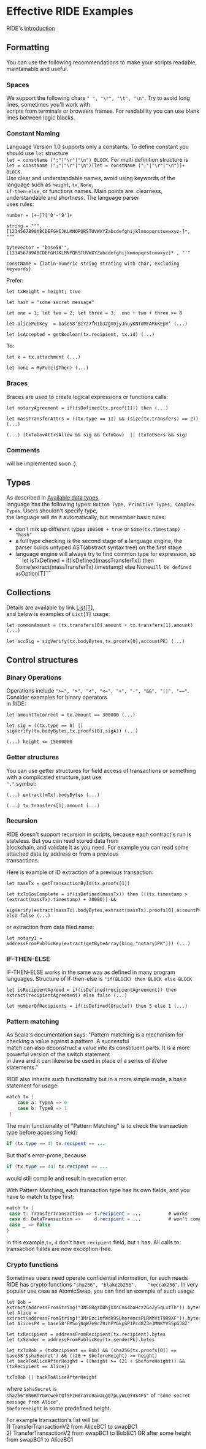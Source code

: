 # Effective RIDE Examples

RIDE's [Introduction](/technical-details/waves-contracts-language-description/language-description.md#introduction)

## Formatting

You can use the following recommendations to make your scripts readable, maintainable and useful.

### Spaces

We support the following chars `" ", "\r", "\t", "\n"`. Try to avoid long lines, sometimes you'll work with   
scripts from terminals or browsers frames. For readability you can use blank lines between logic blocks.

### Constant Naming

Language Version 1.0 supports only a constants. To define constant you should use `let` structure  
 `let = constName (";"|"\r"|"\n") BLOCK`. For multi definition structure is   
 `let = constName (";"|"\r"|"\n")[let = constName (";"|"\r"|"\n")]+ BLOCK`.  
Use clear and understandable names, avoid using keywords of the language such as `height`, `tx`, `None`,   
`if-then-else`,  or functions names. Main points are: clearness, understandable and shortness. The language parser   
uses rules:

```
number = [+-]?['0'-'9']+

string = """, [1234567890ABCDEFGHIJKLMNOPQRSTUVWXYZabcdefghijklmnopqrstuvwxyz-]*, """

byteVector = "base58'", [123456789ABCDEFGHJKLMNPQRSTUVWXYZabcdefghijkmnopqrstuvwxyz]* , "'"

constName = {latin-numeric string strating with char, excluding keywords}
```

Prefer:

```
let txHeight = height; true

let hash = "some secret message"

let one = 1; let two = 2; let three = 3;  one + two + three >= 8

let alicePubKey  = base58’B1Yz7fH1bJ2gVDjyJnuyKNTdMFARkKEpV’ (...)

let isAccepted = getBoolean(tx.recipient, tx.id) (...)
```

To:

```
let x = tx.attachment (...)

let none = MyFunc($Then) (...)
```

### Braces

Braces are used to create logical expressions or functions calls:

```
let notaryAgreement = if(isDefined(tx.proof[1])) then (...)

let massTransferAttrs = ((tx.type == 11) && (size(tx.transfers) == 2)) (...)

(...) (txToGovAttrsAllow && sig && txToGov)  || (txToUsers && sig)
```

### Comments

will be implemented soon :\)

## Types

As described in [Available data types](/technical-details/waves-contracts-language-description/language-description.md#available-data-types),   
language has the following types: `Bottom Type, Primitive Types, Complex Types`. Users shouldn't specify type,   
the language will do it automatically, but remember basic rules:

* don't mix up different types `100500 + true` or `Some(tx.timestamp) - "hash"` 
* a full type checking is the second stage of a language engine, the parser builds untyped AST\(abstract syntax tree\) on 
  the first stage
* language engine will always try to find common type for expression, so \`\`\` let isTxDefined = 
  if\(isDefined\(massTransferTx\)\) then Some\(extract\(massTransferTx\).timestamp\) else None`will be defined as`Option\[T\]\`\`\`

## Collections

Details are available by link [List\[T\]](/technical-details/waves-contracts-language-description/language-description.md#listt),  
and below is examples of `List[T]` usage:

```
let commonAmount = (tx.transfers[0].amount + tx.transfers[1].amount) (...)

let accSig = sigVerify(tx.bodyBytes,tx.proofs[0],accountPK) (...)
```

## Control structures

### Binary Operations

Operations include `">=", ">", "<", "<=", "+", "-", "&&", "||", "=="`. Consider examples for binary operators   
in RIDE:

```
let amountTxCorrect = tx.amount == 300000 (...)

let sig = ((tx.type == 8) || sigVerify(tx.bodyBytes,tx.proofs[0],sigA)) (...)

(...) height <= 15000000
```

### Getter structures

You can use getter structures for field access of transactions or something with a complicated structure, just use   
`"."` symbol:

```
(...) extract(mTx).bodyBytes (...)

(...) tx.transfers[1].amount (...)
```

### Recursion

RIDE doesn't support recursion in scripts, because each contract's run is stateless. But you can read stored data from   
blockchain, and validate it as you need. For example you can read some  attached data by address or from a previous   
transactions.

Here is example of ID extraction of a previous transaction:

```
let massTx = getTransactionById(tx.proofs[1])

let txToGovComplete = if(isDefined(massTx)) then (((tx.timestamp > (extract(massTx).timestamp) + 30000)) && 

sigVerify(extract(massTx).bodyBytes,extract(massTx).proofs[0],accountPK)) else false (...)
```

or extraction from data filed name:

```
let notary1 = addressFromPublicKey(extract(getByteArray(king,"notary1PK"))) (...)
```

### IF-THEN-ELSE

IF-THEN-ELSE works in the same way as defined in many program languages. Structure of if-then-else is `"if(BLOCK) then BLOCK else BLOCK`

```
let isRecipientAgreed = if(isDefined(recipientAgreement)) then extract(recipientAgreement) else false (...)

let numberOfRecipients = if(isDefined(Oracle)) then 5 else 1 (...)
```

### Pattern matching

As Scala's documentation says: "Pattern matching is a mechanism for checking a value against a pattern. A successful   
match can also deconstruct a value into its constituent parts. It is a more powerful version of the switch statement   
in Java and it can likewise be used in place of a series of if/else statements."

RIDE also inherits such functionality but in a more simple mode, a basic statement for usage:

```java
match tx {
    case a: TypeA => 0
    case b: TypeB => 1
 }
```

The main functionality of "Pattern Matching" is to check the transaction type before accessing field:

```java
if (tx.type == 4) tx.recipent == ...
```

But that's error-prone, because

```java
if (tx.type == 44) tx.recipent == ...
```

would still compile and result in execution error.

With Pattern Matching, each transaction type has its own fields, and you have to match tx type first:

```java
match tx {
 case t: TransferTransaction => t.recipient = ...          # works
 case d: DataTransaction =>     d.recipient = ...          # won't compile!
 case _ => false
}
```

In this example,`tx`, `d` don't have `recipient` field, but `t` has. All calls to transaction fields are now exception-free.

### Crypto functions

Sometimes users need operate confidential information, for such needs RIDE has crypto functions `"sha256", "blake2b256",   
"keccak256"`. In very popular use case as AtomicSwap, you can find an example of such usage:

```
let Bob = extract(addressFromString("3N5GRqzDBhjVXnCn44baHcz2GoZy5qLxtTh")).bytes
let Alice = extract(addressFromString("3MrEzc1mfWdk9SUkeremcsPLRWhViT9R9XF")).bytes
let AlicesPK = base58'FM5ojNqW7e9cZ9zhPYGkpSP1Pcd8Z3e3MNKYVS5pGJ8Z'

let txRecipient = addressFromRecipient(tx.recipient).bytes
let txSender = addressFromPublicKey(tx.senderPk).bytes

let txToBob = (txRecipient == Bob) && (sha256(tx.proofs[0]) == base58'$shaSecret') && ((20 + $beforeHeight) >= height)
let backToAliceAfterHeight = ((height >= (21 + $beforeHeight)) && (txRecipient == Alice))

txToBob || backToAliceAfterHeight
```

where `$shaSecret` is `sha256"BN6RTYGWcwektQfSFzH8raYo9awaLgQ7pLyWLQY4S4F5"` of `"some secret message from Alice"`,   
`$beforeHeight` is some predefined height.

For example transaction's list will be:  
1\) TransferTransactionV2 from AliceBC1 to swapBC1  
2\) TransferTransactionV2 from swapBC1 to BobBC1 OR after some height from swapBC1 to AliceBC1

